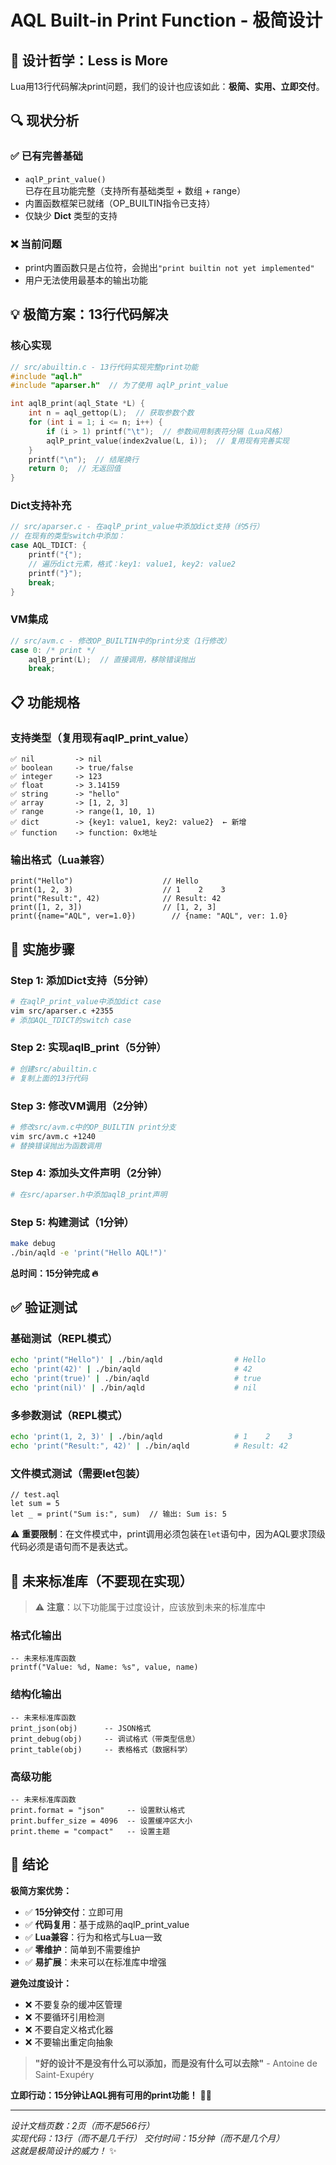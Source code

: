 # AQL Built-in Print Function - 极简设计

## 🎯 设计哲学：Less is More

Lua用13行代码解决print问题，我们的设计也应该如此：**极简、实用、立即交付**。

## 🔍 现状分析

### ✅ 已有完善基础
- `aqlP_print_value()` 已存在且功能完整（支持所有基础类型 + 数组 + range）
- 内置函数框架已就绪（OP_BUILTIN指令已支持）
- 仅缺少 **Dict** 类型的支持

### ❌ 当前问题
- print内置函数只是占位符，会抛出`"print builtin not yet implemented"`
- 用户无法使用最基本的输出功能

## 💡 极简方案：13行代码解决

### 核心实现
```c
// src/abuiltin.c - 13行代码实现完整print功能
#include "aql.h"
#include "aparser.h"  // 为了使用 aqlP_print_value

int aqlB_print(aql_State *L) {
    int n = aql_gettop(L);  // 获取参数个数
    for (int i = 1; i <= n; i++) {
        if (i > 1) printf("\t");  // 参数间用制表符分隔（Lua风格）
        aqlP_print_value(index2value(L, i));  // 复用现有完善实现
    }
    printf("\n");  // 结尾换行
    return 0;  // 无返回值
}
```

### Dict支持补充
```c
// src/aparser.c - 在aqlP_print_value中添加dict支持（约5行）
// 在现有的类型switch中添加：
case AQL_TDICT: {
    printf("{");
    // 遍历dict元素，格式：key1: value1, key2: value2
    printf("}");
    break;
}
```

### VM集成
```c
// src/avm.c - 修改OP_BUILTIN中的print分支（1行修改）
case 0: /* print */
    aqlB_print(L);  // 直接调用，移除错误抛出
    break;
```

## 📋 功能规格

### 支持类型（复用现有aqlP_print_value）
```
✅ nil         -> nil
✅ boolean     -> true/false  
✅ integer     -> 123
✅ float       -> 3.14159
✅ string      -> "hello"
✅ array       -> [1, 2, 3]
✅ range       -> range(1, 10, 1)
✅ dict        -> {key1: value1, key2: value2}  ← 新增
✅ function    -> function: 0x地址
```

### 输出格式（Lua兼容）
```aql
print("Hello")                    // Hello
print(1, 2, 3)                    // 1    2    3
print("Result:", 42)              // Result: 42
print([1, 2, 3])                  // [1, 2, 3]
print({name="AQL", ver=1.0})        // {name: "AQL", ver: 1.0}
```

## 🚀 实施步骤

### Step 1: 添加Dict支持（5分钟）
```bash
# 在aqlP_print_value中添加dict case
vim src/aparser.c +2355
# 添加AQL_TDICT的switch case
```

### Step 2: 实现aqlB_print（5分钟）  
```bash
# 创建src/abuiltin.c
# 复制上面的13行代码
```

### Step 3: 修改VM调用（2分钟）
```bash
# 修改src/avm.c中的OP_BUILTIN print分支
vim src/avm.c +1240
# 替换错误抛出为函数调用
```

### Step 4: 添加头文件声明（2分钟）
```bash
# 在src/aparser.h中添加aqlB_print声明
```

### Step 5: 构建测试（1分钟）
```bash
make debug
./bin/aqld -e 'print("Hello AQL!")'
```

**总时间：15分钟完成 🔥**

## ✅ 验证测试

### 基础测试（REPL模式）
```bash
echo 'print("Hello")' | ./bin/aqld                # Hello
echo 'print(42)' | ./bin/aqld                     # 42  
echo 'print(true)' | ./bin/aqld                   # true
echo 'print(nil)' | ./bin/aqld                    # nil
```

### 多参数测试（REPL模式）
```bash
echo 'print(1, 2, 3)' | ./bin/aqld                # 1    2    3
echo 'print("Result:", 42)' | ./bin/aqld          # Result: 42
```

### 文件模式测试（需要let包装）
```aql
// test.aql
let sum = 5
let _ = print("Sum is:", sum)  // 输出: Sum is: 5
```

⚠️ **重要限制**：在文件模式中，print调用必须包装在`let`语句中，因为AQL要求顶级代码必须是语句而不是表达式。

## 🔮 未来标准库（不要现在实现）

> ⚠️ **注意**：以下功能属于过度设计，应该放到未来的标准库中

### 格式化输出
```aql
-- 未来标准库函数
printf("Value: %d, Name: %s", value, name)
```

### 结构化输出
```aql
-- 未来标准库函数  
print_json(obj)      -- JSON格式
print_debug(obj)     -- 调试格式（带类型信息）
print_table(obj)     -- 表格格式（数据科学）
```

### 高级功能
```aql
-- 未来标准库函数
print.format = "json"     -- 设置默认格式
print.buffer_size = 4096  -- 设置缓冲区大小
print.theme = "compact"   -- 设置主题
```

## 🎉 结论

**极简方案优势：**
- ✅ **15分钟交付**：立即可用
- ✅ **代码复用**：基于成熟的aqlP_print_value
- ✅ **Lua兼容**：行为和格式与Lua一致
- ✅ **零维护**：简单到不需要维护
- ✅ **易扩展**：未来可以在标准库中增强

**避免过度设计：**
- ❌ 不要复杂的缓冲区管理
- ❌ 不要循环引用检测  
- ❌ 不要自定义格式化器
- ❌ 不要输出重定向抽象

> **"好的设计不是没有什么可以添加，而是没有什么可以去除"** -  Antoine de Saint-Exupéry

**立即行动：15分钟让AQL拥有可用的print功能！** 🚀🔥

---
*设计文档页数：2页（而不是566行）*  
*实现代码：13行（而不是几千行）*
*交付时间：15分钟（而不是几个月）*  
*这就是极简设计的威力！* ✨